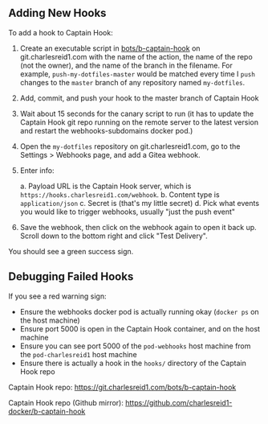 ## Adding New Hooks

To add a hook to Captain Hook:

1. Create an executable script in [bots/b-captain-hook](https://git.charlesreid1.com/bots/b-captain-hook)
   on git.charlesreid1.com with the name of the action, the name of the repo (not the owner),
   and the name of the branch in the filename. For example, `push-my-dotfiles-master` would be 
   matched every time I `push` changes to the `master` branch  of any repository named `my-dotfiles`.

2. Add, commit, and push your hook to the master branch of Captain Hook

3. Wait about 15 seconds for the canary script to run (it has to update
   the Captain Hook git repo running on the remote server to the latest version
   and restart the webhooks-subdomains docker pod.)

4. Open the `my-dotfiles` repository on git.charlesreid1.com, go to the
   Settings > Webhooks page, and add a Gitea webhook.

5. Enter info:

    a. Payload URL is the Captain Hook server, which is `https://hooks.charlesreid1.com/webhook`.
    b. Content type is `application/json`
    c. Secret is (that's my little secret)
    d. Pick what events you would like to trigger webhooks, usually "just the push event"

6. Save the webhook, then click on the webhook again to open it back up.
   Scroll down to the bottom right and click "Test Delivery". 

You should see a green success sign. 


## Debugging Failed Hooks

If you see a red warning sign:

* Ensure the webhooks docker pod is actually running okay (`docker ps` on the host machine)
* Ensure port 5000 is open in the Captain Hook container, and on the host machine
* Ensure you can see port 5000 of the `pod-webhooks` host machine from the `pod-charlesreid1` host machine
* Ensure there is actually a hook in the `hooks/` directory of the Captain Hook repo

Captain Hook repo: <https://git.charlesreid1.com/bots/b-captain-hook>

Captain Hook repo (Github mirror): <https://github.com/charlesreid1-docker/b-captain-hook>

